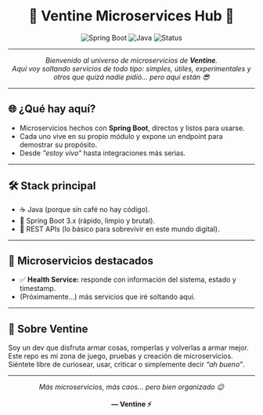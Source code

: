 <h1 align="center">🚀 Ventine Microservices Hub 🚀</h1>

<p align="center">
  <img src="https://img.shields.io/badge/Spring%20Boot-3.x-brightgreen?style=for-the-badge&logo=springboot" alt="Spring Boot" />
  <img src="https://img.shields.io/badge/Java-17-orange?style=for-the-badge&logo=java" alt="Java" />
  <img src="https://img.shields.io/badge/Status-Online-blue?style=for-the-badge" alt="Status" />
</p>

---

<p align="center">
  <em>Bienvenido al universo de microservicios de <strong>Ventine</strong>. <br/>
  Aquí voy soltando servicios de todo tipo: simples, útiles, experimentales y otros que quizá nadie pidió... pero aquí están 😎</em>
</p>

---

## 🌐 ¿Qué hay aquí?
- Microservicios hechos con <strong>Spring Boot</strong>, directos y listos para usarse.
- Cada uno vive en su propio módulo y expone un endpoint para demostrar su propósito.
- Desde <em>"estoy vivo"</em> hasta integraciones más serias.

---

## 🛠️ Stack principal
- ☕ Java (porque sin café no hay código).
- 🍃 Spring Boot 3.x (rápido, limpio y brutal).
- 🔗 REST APIs (lo básico para sobrevivir en este mundo digital).

---

## 🚀 Microservicios destacados
- ✅ <strong>Health Service:</strong> responde con información del sistema, estado y timestamp.  
- (Próximamente...) más servicios que iré soltando aquí.

---

## 👾 Sobre Ventine
Soy un dev que disfruta armar cosas, romperlas y volverlas a armar mejor.  
Este repo es mi zona de juego, pruebas y creación de microservicios.  
Siéntete libre de curiosear, usar, criticar o simplemente decir *“ah bueno”*.

---

<p align="center">
  <em>Más microservicios, más caos... pero bien organizado 😉</em><br/><br/>
  <strong>— Ventine ⚡</strong>
</p>
